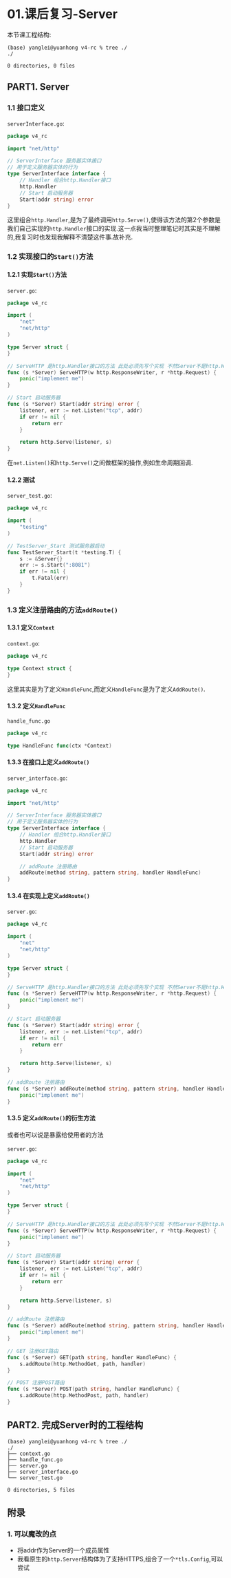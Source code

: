 # 01.课后复习-Server

本节课工程结构:

```
(base) yanglei@yuanhong v4-rc % tree ./
./

0 directories, 0 files
```

## PART1. Server

### 1.1 接口定义

`serverInterface.go`:

```go
package v4_rc

import "net/http"

// ServerInterface 服务器实体接口
// 用于定义服务器实体的行为
type ServerInterface interface {
	// Handler 组合http.Handler接口
	http.Handler
	// Start 启动服务器
	Start(addr string) error
}
```

这里组合`http.Handler`,是为了最终调用`http.Serve()`,使得该方法的第2个参数是我们自己实现的`http.Handler`接口的实现.这一点我当时整理笔记时其实是不理解的,我复习时也发现我解释不清楚这件事.故补充.

### 1.2 实现接口的`Start()`方法

#### 1.2.1 实现`Start()`方法

`server.go`:

```go
package v4_rc

import (
	"net"
	"net/http"
)

type Server struct {
}

// ServeHTTP 是http.Handler接口的方法 此处必须先写个实现 不然Server不是http.Handler接口的实现
func (s *Server) ServeHTTP(w http.ResponseWriter, r *http.Request) {
	panic("implement me")
}

// Start 启动服务器
func (s *Server) Start(addr string) error {
	listener, err := net.Listen("tcp", addr)
	if err != nil {
		return err
	}

	return http.Serve(listener, s)
}
```

在`net.Listen()`和`http.Serve()`之间做框架的操作,例如生命周期回调.

#### 1.2.2 测试

`server_test.go`:

```go
package v4_rc

import (
	"testing"
)

// TestServer_Start 测试服务器启动
func TestServer_Start(t *testing.T) {
	s := &Server{}
	err := s.Start(":8081")
	if err != nil {
		t.Fatal(err)
	}
}
```

### 1.3 定义注册路由的方法`addRoute()`

#### 1.3.1 定义`Context`

`context.go`:

```go
package v4_rc

type Context struct {
}
```

这里其实是为了定义`HandleFunc`,而定义`HandleFunc`是为了定义`AddRoute()`.

#### 1.3.2 定义`HandleFunc`

`handle_func.go`

```go
package v4_rc

type HandleFunc func(ctx *Context)
```

#### 1.3.3 在接口上定义`addRoute()`

`server_interface.go`:

```go
package v4_rc

import "net/http"

// ServerInterface 服务器实体接口
// 用于定义服务器实体的行为
type ServerInterface interface {
	// Handler 组合http.Handler接口
	http.Handler
	// Start 启动服务器
	Start(addr string) error

	// addRoute 注册路由
	addRoute(method string, pattern string, handler HandleFunc)
}
```

#### 1.3.4 在实现上定义`addRoute()`

`server.go`:

```go
package v4_rc

import (
	"net"
	"net/http"
)

type Server struct {
}

// ServeHTTP 是http.Handler接口的方法 此处必须先写个实现 不然Server不是http.Handler接口的实现
func (s *Server) ServeHTTP(w http.ResponseWriter, r *http.Request) {
	panic("implement me")
}

// Start 启动服务器
func (s *Server) Start(addr string) error {
	listener, err := net.Listen("tcp", addr)
	if err != nil {
		return err
	}

	return http.Serve(listener, s)
}

// addRoute 注册路由
func (s *Server) addRoute(method string, pattern string, handler HandleFunc) {
	panic("implement me")
}
```

#### 1.3.5 定义`addRoute()`的衍生方法

或者也可以说是暴露给使用者的方法

`server.go`:

```go
package v4_rc

import (
	"net"
	"net/http"
)

type Server struct {
}

// ServeHTTP 是http.Handler接口的方法 此处必须先写个实现 不然Server不是http.Handler接口的实现
func (s *Server) ServeHTTP(w http.ResponseWriter, r *http.Request) {
	panic("implement me")
}

// Start 启动服务器
func (s *Server) Start(addr string) error {
	listener, err := net.Listen("tcp", addr)
	if err != nil {
		return err
	}

	return http.Serve(listener, s)
}

// addRoute 注册路由
func (s *Server) addRoute(method string, pattern string, handler HandleFunc) {
	panic("implement me")
}

// GET 注册GET路由
func (s *Server) GET(path string, handler HandleFunc) {
	s.addRoute(http.MethodGet, path, handler)
}

// POST 注册POST路由
func (s *Server) POST(path string, handler HandleFunc) {
	s.addRoute(http.MethodPost, path, handler)
}
```

## PART2. 完成Server时的工程结构

```
(base) yanglei@yuanhong v4-rc % tree ./
./
├── context.go
├── handle_func.go
├── server.go
├── server_interface.go
└── server_test.go

0 directories, 5 files
```

## 附录

### 1. 可以魔改的点

- 将addr作为Server的一个成员属性
- 我看原生的`http.Server`结构体为了支持HTTPS,组合了一个`*tls.Config`,可以尝试
